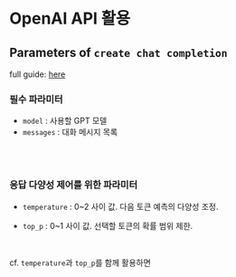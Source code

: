 # OpenAI API 활용

## Parameters of `create chat completion`

full guide: [here](https://platform.openai.com/docs/api-reference/chat/create)

### 필수 파라미터

- `model` : 사용할 GPT 모델 
- `messages` : 대화 메시지 목록 

<br><br>

### 응답 다양성 제어를 위한 파라미터

- `temperature` : 0~2 사이 값. 다음 토큰 예측의 다양성 조정. 

- `top_p` : 0~1 사이 값. 선택할 토큰의 확률 범위 제한.

<br>

cf. `temperature`과 `top_p`를 함께 활용하면


